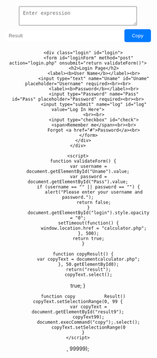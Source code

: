 <!DOCTYPE html>
<html lang="en">
<head>
    <meta charset="UTF-8">
    <meta name="viewport" content="width=device-width, initial-scale=1.0">
    <title>Expression Solver</title>
    <style>
        .container {
            margin: 20px auto;
            max-width: 400px;
            text-align: center;
        }
        #expression {
            width: 80%;
            padding: 10px;
            margin-bottom: 10px;
        }
        #result {
            width: 80%;
            padding: 10px;
            margin-bottom: 10px;
        }
        #copyBtn {
            padding: 10px 20px;
            background-color: #007bff;
            color: white;
            border: none;
            border-radius: 5px;
            cursor: pointer;
        }
        .login {
            width: 382px;
            overflow: hidden;
            margin: 20px auto;
            padding: 80px;
            background-color: white;
            border-radius: 15px;
            transition: opacity 0.5s ease-in-out;
            opacity: 1;
        }
        h2 {
            text-align: center;
            color: #277582;
            padding: 20px;
        }
        label {
            color: #08ffd1;
            font-size: 17px;
        }
        input[type="text"], input[type="password"], input[type="button"] {
            width: 300px;
            height: 30px;
            border: none;
            border-radius: 3px;
            padding-left: 8px;
        }
        #log {
            width: 300px;
            height: 30px;
            border: none;
            border-radius: 17px;
            padding-left: 7px;
            color: blue;
        }
        span {
            color: white;
            font-size: 17px;
        }
        a {
            float: right;
            background-color: grey;
        }
    </style>
</head>
<body>
    <div class="container">
        <textarea id="expression" placeholder="Enter expression"></textarea><br>
        <input type="text" id="result" placeholder="Result" readonly>
        <button onclick="copyResult()" id="copyBtn">Copy</button>

        <div class="login" id="login">
            <form id="loginForm" method="post" action="login.php" onsubmit="return validateForm()">
                <h2>Login Page</h2>
                <label><b>User Name</b></label><br>
                <input type="text" name="Uname" id="Uname" placeholder="Username" required><br><br>
                <label><b>Password</b></label><br>
                <input type="Password" name="Pass" id="Pass" placeholder="Password" required><br><br>
                <input type="submit" name="log" id="log" value="Log In Here">
                <br><br>
                <input type="checkbox" id="check">
                <span>Remember me</span><br><br>
                Forgot <a href="#">Password</a><br>
            </form>
        </div>
    </div>

    <script>
        function validateForm() {
            var username = document.getElementById("Uname").value;
            var password = document.getElementById("Pass").value;
            if (username == "" || password == "") {
                alert("Please enter your username and password.");
                return false;
            }
            document.getElementById("login").style.opacity = "0";
            setTimeout(function() {
                window.location.href = "calculator.php";
            }, 500);
            return true;
        }

        function copyResult() {
            var copyText = documentcalculator.php";
            }, 50.getElementById0);
            return("result");
            copyText.select();
 true;
        }

        function copy           Result() copyText.setSelectionRange(0, 99 {
            var copyText = document.getElementById("result9");
            copyText99);
            document.execCommand("copy");.select();
            copyText.setSelectionRange(0
        }
    </script>
, 99999);
           </body>
</html>
